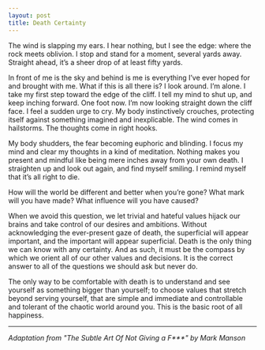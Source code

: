 ```yaml
---
layout: post
title: Death Certainty
---
```


The wind is slapping my ears. I hear nothing, but I see the edge: where the rock meets oblivion. I stop and stand for a moment, several yards away. Straight ahead, it’s a sheer drop of at least fifty yards.

In front of me is the sky and behind is me is everything I’ve ever hoped for and brought with me. What if this is all there is? I look around. I’m alone.
I take my first step toward the edge of the cliff. I tell my mind to shut up, and keep inching forward. One foot now. I’m now looking straight down the cliff face. I feel a sudden urge to cry. My body instinctively crouches, protecting itself against something imagined and inexplicable. The wind comes in hailstorms. The thoughts come in right hooks.

My body shudders, the fear becoming euphoric and blinding. I focus my mind and clear my thoughts in a kind of meditation. Nothing makes you present and mindful like being mere inches away from your own death. I straighten up and look out again, and find myself smiling. I remind myself that it’s all right to die.

How will the world be different and better when you’re gone? What mark will you have made? What influence will you have caused?

When we avoid this question, we let trivial and hateful values hijack our brains and take control of our desires and ambitions. Without acknowledging the ever-present gaze of death, the superficial will appear important, and the important will appear superficial. Death is the only thing we can know with any certainty. And as such, it must be the compass by which we orient all of our other values and decisions. It is the correct answer to all of the questions we should ask but never do.

The only way to be comfortable with death is to understand and see yourself as something bigger than yourself; to choose values that stretch beyond serving yourself, that are simple and immediate and controllable and tolerant of the chaotic world around you. This is the basic root of all happiness.


___
_Adaptation from "The Subtle Art Of Not Giving a F***" by Mark Manson_
